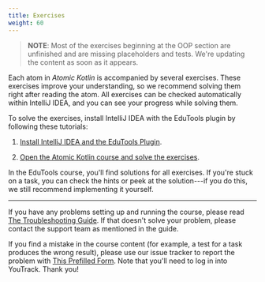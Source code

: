 ```yaml
---
title: Exercises
weight: 60
---
```


> **NOTE**: Most of the exercises beginning at the OOP section are unfinished
> and are missing placeholders and tests. We're updating the content as soon as it
> appears.

Each atom in *Atomic Kotlin* is accompanied by several exercises. These
exercises improve your understanding, so we recommend solving them right after
reading the atom. All exercises can be checked automatically within IntelliJ
IDEA, and you can see your progress while solving them.

To solve the exercises, install IntelliJ IDEA with the EduTools plugin by
following these tutorials:

1. [Install IntelliJ IDEA and the EduTools
Plugin](https://www.jetbrains.com/help/education/install-edutools-plugin.html).

2. [Open the Atomic Kotlin course and solve the
exercises](https://www.jetbrains.com/help/education/learner-start-guide.html?section=Atomic%20Kotlin).

In the EduTools course, you'll find solutions for all exercises. If you're
stuck on a task, you can check the hints or peek at the solution---if you do
this, we still recommend implementing it yourself.

------------------------------------------------------------------

If you have any problems setting up and running the course, please read [The
Troubleshooting Guide](https://www.jetbrains.com/help/education/troubleshooting-guide.html).
If that doesn't solve your problem, please contact the support team as mentioned
in the guide.

If you find a mistake in the course content (for example, a test for a task
produces the wrong result), please use our issue tracker to report the problem
with [This Prefilled
Form](https://youtrack.jetbrains.com/newIssue?project=EDC&summary=AtomicKotlin%3A%20%3C%3C%20atom%20%2B%20exercise%20%3E%3E&description=%3C%3C%20Describe%20the%20problem%20here%20%3E%3E&c=Subsystem%20Kotlin&c=Assignee%20svtk).
Note that you'll need to log in into YouTrack. Thank you!
